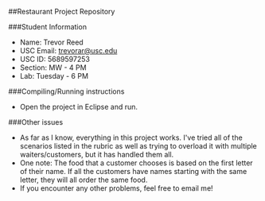 ##Restaurant Project Repository

###Student Information
  + Name: Trevor Reed
  + USC Email: trevorar@usc.edu
  + USC ID: 5689597253
  + Section: MW - 4 PM
  + Lab: Tuesday - 6 PM

###Compiling/Running instructions
  + Open the project in Eclipse and run.

###Other issues
  + As far as I know, everything in this project works. I've tried all of the scenarios listed in the rubric as well as trying to overload it with multiple waiters/customers, but it has handled them all.
  + One note: The food that a customer chooses is based on the first letter of their name. If all the customers have names starting with the same letter, they will all order the same food.
  + If you encounter any other problems, feel free to email me!